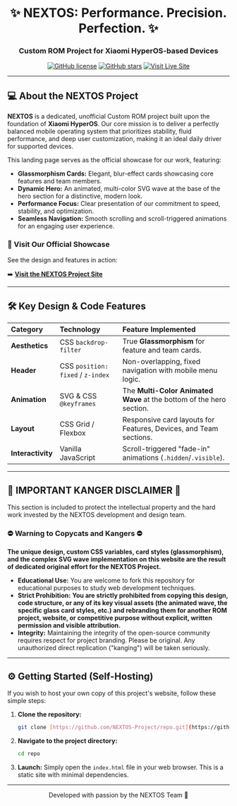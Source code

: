 <div align="center">

# ✨ NEXTOS: Performance. Precision. Perfection. ✨

### Custom ROM Project for Xiaomi HyperOS-based Devices

[![GitHub license](https://img.shields.io/badge/License-AGPL--3.0-blue.svg)](https://github.com/NEXTOS-Project/repo/blob/main/LICENSE)
[![GitHub stars](https://img.shields.io/github/stars/NEXTOS-Project/repo?style=social)](https://github.com/NEXTOS-Project/repo/stargazers)
[![Visit Live Site](https://img.shields.io/badge/Visit%20Site-Live%20Demo%20%E2%9C%85-8a2be2.svg?style=for-the-badge)](https://nextweblook.github.io/)

</div>

---

## 💻 About the NEXTOS Project

**NEXTOS** is a dedicated, unofficial Custom ROM project built upon the foundation of **Xiaomi HyperOS**. Our core mission is to deliver a perfectly balanced mobile operating system that prioritizes stability, fluid performance, and deep user customization, making it an ideal daily driver for supported devices.

This landing page serves as the official showcase for our work, featuring:

* **Glassmorphism Cards:** Elegant, blur-effect cards showcasing core features and team members.
* **Dynamic Hero:** An animated, multi-color SVG wave at the base of the hero section for a distinctive, modern look.
* **Performance Focus:** Clear presentation of our commitment to speed, stability, and optimization.
* **Seamless Navigation:** Smooth scrolling and scroll-triggered animations for an engaging user experience.

### 🔗 Visit Our Official Showcase

See the design and features in action:

➡️ **[Visit the NEXTOS Project Site](https://nextweblook.github.io/)**

---

## 🛠️ Key Design & Code Features

| Category | Technology | Feature Implemented |
| :--- | :--- | :--- |
| **Aesthetics** | CSS `backdrop-filter` | True **Glassmorphism** for feature and team cards. |
| **Header** | CSS `position: fixed` / `z-index` | Non-overlapping, fixed navigation with mobile menu logic. |
| **Animation** | SVG & CSS `@keyframes` | The **Multi-Color Animated Wave** at the bottom of the hero section. |
| **Layout** | CSS Grid / Flexbox | Responsive card layouts for Features, Devices, and Team sections. |
| **Interactivity** | Vanilla JavaScript | Scroll-triggered "fade-in" animations (`.hidden`/`.visible`). |

---

## 🚨 IMPORTANT KANGER DISCLAIMER 🚫

This section is included to protect the intellectual property and the hard work invested by the NEXTOS development and design team.

### **⛔ Warning to Copycats and Kangers ⛔**

**The unique design, custom CSS variables, card styles (glassmorphism), and the complex SVG wave implementation on this website are the result of dedicated original effort for the NEXTOS Project.**

* **Educational Use:** You are welcome to fork this repository for educational purposes to study web development techniques.
* **Strict Prohibition:** **You are strictly prohibited from copying this design, code structure, or any of its key visual assets (the animated wave, the specific glass card styles, etc.) and rebranding them for another ROM project, website, or competitive purpose without explicit, written permission and visible attribution.**
* **Integrity:** Maintaining the integrity of the open-source community requires respect for project branding. Please be original. Any unauthorized direct replication ("kanging") will be taken seriously.

---

## ⚙️ Getting Started (Self-Hosting)

If you wish to host your own copy of this project's website, follow these simple steps:

1.  **Clone the repository:**
    ```bash
    git clone [https://github.com/NEXTOS-Project/repo.git](https://github.com/NEXTOS-Project/repo.git)
    ```
2.  **Navigate to the project directory:**
    ```bash
    cd repo
    ```
3.  **Launch:**
    Simply open the `index.html` file in your web browser. This is a static site with minimal dependencies.

***

<div align="center">
Developed with passion by the NEXTOS Team 💜
</div>
